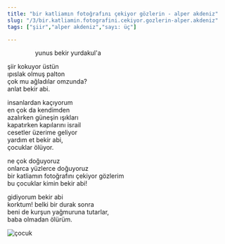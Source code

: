 ```yaml
---
title: "bir katliamın fotoğrafını çekiyor gözlerin - alper akdeniz"
slug: "/3/bir.katliamin.fotografini.cekiyor.gozlerin-alper.akdeniz"
tags: ["şiir","alper akdeniz","sayı: üç"]

---
```

                yunus bekir yurdakul'a

şiir kokuyor üstün    
ıpıslak olmuş palton  
çok mu ağladılar omzunda?  
anlat bekir abi.

insanlardan kaçıyorum  
en çok da kendimden  
azalırken güneşin ışıkları  
kapatırken kapılarını israil  
cesetler üzerime geliyor  
yardım et bekir abi,  
çocuklar ölüyor.

ne çok doğuyoruz  
onlarca yüzlerce doğuyoruz  
bir katliamın fotoğrafını çekiyor gözlerim  
bu çocuklar kimin bekir abi!

gidiyorum bekir abi  
korktum! belki bir durak sonra  
beni de kurşun yağmuruna tutarlar,  
baba olmadan ölürüm.


![çocuk](/img/ky03_24a.jpg)